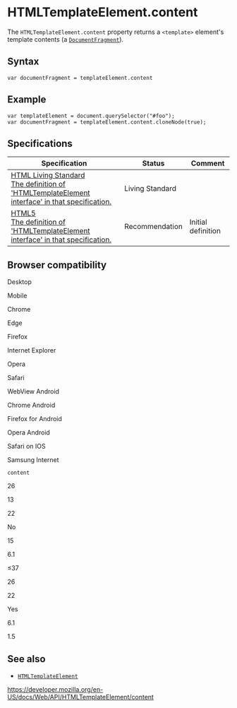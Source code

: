 # HTMLTemplateElement.content

The `HTMLTemplateElement.content` property returns a `<template>` element's template contents (a [`DocumentFragment`](../documentfragment)).

## Syntax

    var documentFragment = templateElement.content

## Example

    var templateElement = document.querySelector("#foo");
    var documentFragment = templateElement.content.cloneNode(true);

## Specifications

<table><thead><tr class="header"><th>Specification</th><th>Status</th><th>Comment</th></tr></thead><tbody><tr class="odd"><td><a href="https://html.spec.whatwg.org/multipage/scripting.html#dom-template-content">HTML Living Standard<br />
<span class="small">The definition of 'HTMLTemplateElement interface' in that specification.</span></a></td><td><span class="spec-living">Living Standard</span></td><td></td></tr><tr class="even"><td><a href="https://www.w3.org/TR/html52/scripting-1.html#dom-template-content">HTML5<br />
<span class="small">The definition of 'HTMLTemplateElement interface' in that specification.</span></a></td><td><span class="spec-rec">Recommendation</span></td><td>Initial definition</td></tr></tbody></table>

## Browser compatibility

Desktop

Mobile

Chrome

Edge

Firefox

Internet Explorer

Opera

Safari

WebView Android

Chrome Android

Firefox for Android

Opera Android

Safari on IOS

Samsung Internet

`content`

26

13

22

No

15

6.1

≤37

26

22

Yes

6.1

1.5

## See also

- [`HTMLTemplateElement`](../htmltemplateelement)

<a href="https://developer.mozilla.org/en-US/docs/Web/API/HTMLTemplateElement/content" class="_attribution-link">https://developer.mozilla.org/en-US/docs/Web/API/HTMLTemplateElement/content</a>
